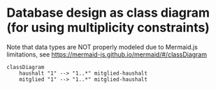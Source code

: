 # Database design as class diagram (for using multiplicity constraints) 

Note that data types are NOT properly modeled due to Mermaid.js limitations, see 
https://mermaid-js.github.io/mermaid/#/classDiagram

```mermaid
classDiagram
    haushalt "1" --> "1..*" mitglied-haushalt
    mitglied "1" --> "1..*" mitglied-haushalt
```
